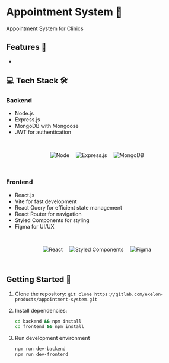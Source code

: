 # Appointment System 🚀

Appointment System for Clinics

## Features 🌟

- 

## :computer: Tech Stack 🛠️

### Backend

- Node.js
- Express.js
- MongoDB with Mongoose
- JWT for authentication

<br><div align="center">
<img src="https://skillicons.dev/icons?i=nodejs" alt="Node" />&emsp;
<img src="https://skillicons.dev/icons?i=express" alt="Express.js" />&emsp;
<img src="https://skillicons.dev/icons?i=mongodb" alt="MongoDB" />&emsp;
</div><br>

### Frontend

- React.js
- Vite for fast development
- React Query for efficient state management
- React Router for navigation
- Styled Components for styling
- Figma for UI/UX

<br><div align="center">
<img src="https://skillicons.dev/icons?i=react" alt="React" />&emsp;
<img src="https://skillicons.dev/icons?i=styledcomponents" alt="Styled Components" />&emsp;
<img src="https://skillicons.dev/icons?i=figma" alt="Figma" />&emsp;
</div><br>

## Getting Started 🚀

1. Clone the repository: `git clone https://gitlab.com/exelon-products/appointment-system.git`
2. Install dependencies:

   ```bash
   cd backend && npm install
   cd frontend && npm install

3. Run development environment
   ```bash
   npm run dev-backend
   npm run dev-frontend
   
